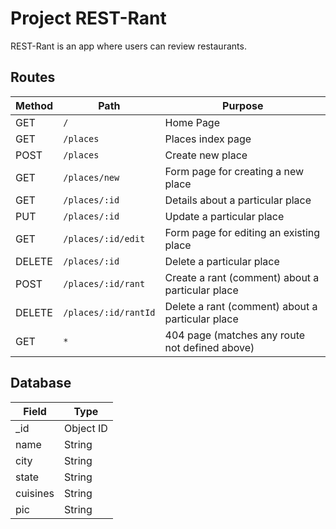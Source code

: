 # Project REST-Rant

REST-Rant is an app where users can review restaurants.

## Routes

| Method | Path                 | Purpose                                          |
| ------ | -------------------- | ------------------------------------------------ |
| GET    | `/`                  | Home Page                                        |
| GET    | `/places`            | Places index page                                |
| POST   | `/places`            | Create new place                                 |
| GET    | `/places/new`        | Form page for creating a new place               |
| GET    | `/places/:id`        | Details about a particular place                 |
| PUT    | `/places/:id`        | Update a particular place                        |
| GET    | `/places/:id/edit`   | Form page for editing an existing place          |
| DELETE | `/places/:id`        | Delete a particular place                        |
| POST   | `/places/:id/rant`   | Create a rant (comment) about a particular place |
| DELETE | `/places/:id/rantId` | Delete a rant (comment) about a particular place |
| GET    | `*`                  | 404 page (matches any route not defined above)   |

## Database

| Field    | Type      |
| -------- | --------- |
| _id      | Object ID |
| name     | String    |
| city     | String    |
| state    | String    |
| cuisines | String    |
| pic      | String    |
